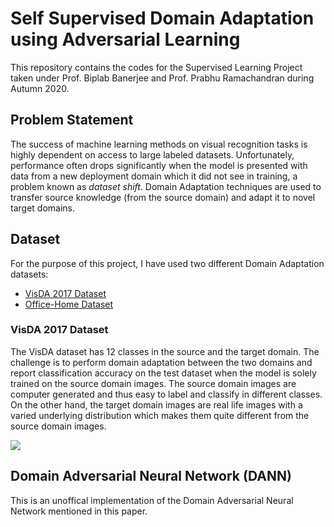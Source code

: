 # Self Supervised Domain Adaptation using Adversarial Learning
This repository contains the codes for the Supervised Learning Project taken under Prof. Biplab Banerjee and Prof. Prabhu Ramachandran during Autumn 2020. 

## Problem Statement
The success of machine learning methods on visual recognition tasks is highly dependent on access to large labeled datasets. Unfortunately, performance often drops significantly when the model is presented with data from a new deployment domain which it did not see in training, a problem known as _dataset shift_. Domain Adaptation techniques are used to transfer source knowledge (from the source domain) and adapt it to novel target domains.

## Dataset
For the purpose of this project, I have used two different Domain Adaptation datasets:
* [VisDA 2017 Dataset](http://ai.bu.edu/visda-2017/)
* [Office-Home Dataset](http://hemanthdv.org/OfficeHome-Dataset/)

### VisDA 2017 Dataset
The VisDA dataset has 12 classes in the source and the target domain. The challenge is to perform domain adaptation between the two domains and report classification accuracy on the test dataset when the model is solely trained on the source domain images. The source domain images are computer generated and thus easy to label and classify in different classes. On the other hand, the target domain images are real life images with a varied underlying distribution which makes them quite different from the source domain images. 

![](http://ai.bu.edu/visda-2017/assets/images/classification-shift.png)

## Domain Adversarial Neural Network (DANN)
This is an unoffical implementation of the Domain Adversarial Neural Network mentioned in this paper. 

